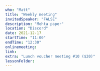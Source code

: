 ```yaml
---
who: "Matt"
title: "Weekly meeting"
invitedSpeaker: "FALSE"
description: "Mehta paper"
location: "Discord"
date: 2021-12-17
startTime: "11:00"
endTime: "12:30"
onlinemeeting: 
link: 
extra: "Lunch voucher meeting #10 ($20)"
lessonFolder: 
---
```

